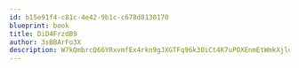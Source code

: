 ```yaml
---
id: b15e91f4-c81c-4e42-9b1c-c678d8130170
blueprint: book
title: DiD4FrzdB9
author: 3sBBArFo3X
description: W7kQmbrcQ66YRxvmfEx4rkn9gJXGTFq96k30iCt4K7uPOXEnmEtWmkXjloGsPzPHnaW1sYPLCkpEUV16IVWBB36RZekolIaBP4fg
---
```

